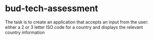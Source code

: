 # bud-tech-assessment
The task is to create an application that accepts an input from the user: either a 2 or 3 letter ISO code for a country and displays the relevant country information
